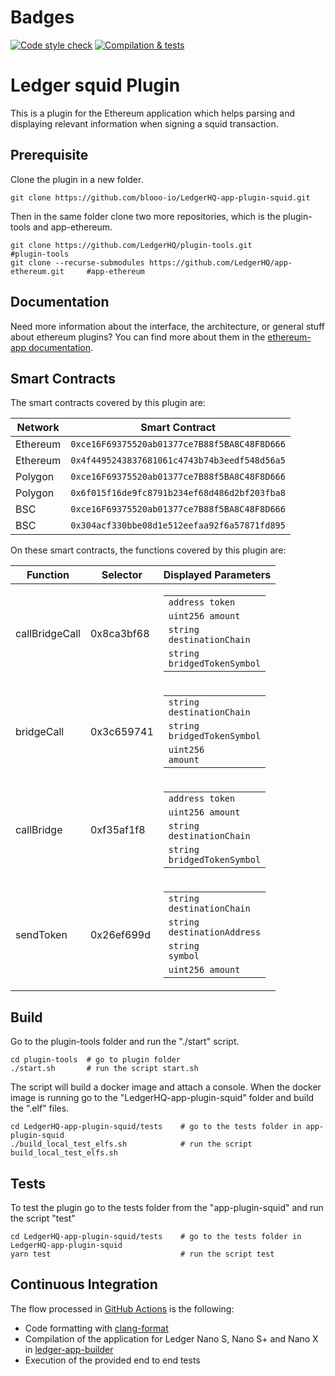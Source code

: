 # Badges
[![Code style check](https://github.com/blooo-io/LedgerHQ-app-plugin-squid/actions/workflows/lint-workflow.yml/badge.svg?branch=main)](https://github.com/blooo-io/LedgerHQ-app-plugin-squid/actions/workflows/lint-workflow.yml)
[![Compilation & tests](https://github.com/blooo-io/LedgerHQ-app-plugin-squid/actions/workflows/ci-workflow.yml/badge.svg?branch=main)](https://github.com/blooo-io/LedgerHQ-app-plugin-squid/actions/workflows/ci-workflow.yml)

# Ledger squid Plugin

This is a plugin for the Ethereum application which helps parsing and displaying relevant information when signing a squid transaction.

## Prerequisite

Clone the plugin in a new folder.

```shell
git clone https://github.com/blooo-io/LedgerHQ-app-plugin-squid.git
```

Then in the same folder clone two more repositories, which is the plugin-tools and app-ethereum.

```shell
git clone https://github.com/LedgerHQ/plugin-tools.git                          #plugin-tools
git clone --recurse-submodules https://github.com/LedgerHQ/app-ethereum.git     #app-ethereum
```
## Documentation

Need more information about the interface, the architecture, or general stuff about ethereum plugins? You can find more about them in the [ethereum-app documentation](https://github.com/LedgerHQ/app-ethereum/blob/master/doc/ethapp_plugins.asc).

## Smart Contracts

The smart contracts covered by this plugin are:

| Network   | Smart Contract |
| ---       | ---            |
| Ethereum  | `0xce16F69375520ab01377ce7B88f5BA8C48F8D666`|
| Ethereum  | `0x4f4495243837681061c4743b74b3eedf548d56a5`|
| Polygon   | `0xce16F69375520ab01377ce7B88f5BA8C48F8D666`|
| Polygon   | `0x6f015f16de9fc8791b234ef68d486d2bf203fba8`|
| BSC       | `0xce16F69375520ab01377ce7B88f5BA8C48F8D666`|
| BSC       | `0x304acf330bbe08d1e512eefaa92f6a57871fd895`|


On these smart contracts, the functions covered by this plugin are:

|    Function   | Selector  | Displayed Parameters |
| ---           | ---       | --- |
|callBridgeCall | 0x8ca3bf68| <table>  <tbody>  <tr> <td><code>address token</code></td></tr> <tr><td><code>uint256 amount</code></td></tr> <tr><td><code>string destinationChain</code></td></tr> <tr><td><code>string bridgedTokenSymbol</code></td></tr> </tbody> </table> |
|bridgeCall     | 0x3c659741| <table>  <tbody>  <tr><td><code>string destinationChain</code></td></tr> <tr><td><code>string bridgedTokenSymbol</code></td></tr> <tr><td><code>uint256 amount</code></td></tr> </tbody> </table>|
|callBridge     | 0xf35af1f8| <table>  <tbody>  <tr> <td><code>address token</code></td></tr> <tr><td><code>uint256 amount</code></td></tr> <tr><td><code>string destinationChain</code></td></tr> <tr><td><code>string bridgedTokenSymbol</code></td></tr> </tbody> </table> |
|sendToken     | 0x26ef699d| <table>  <tbody>  <tr> <td><code>string destinationChain</code></td></tr> <tr><td><code>string destinationAddress</code></td></tr> <tr><td><code>string symbol</code></td></tr> <tr><td><code>uint256 amount</code></td></tr> </tbody> </table> |

## Build

Go to the plugin-tools folder and run the "./start" script.
```shell
cd plugin-tools  # go to plugin folder
./start.sh       # run the script start.sh
```
The script will build a docker image and attach a console.
When the docker image is running go to the "LedgerHQ-app-plugin-squid" folder and build the ".elf" files.
```shell
cd LedgerHQ-app-plugin-squid/tests    # go to the tests folder in app-plugin-squid
./build_local_test_elfs.sh            # run the script build_local_test_elfs.sh
```

## Tests

To test the plugin go to the tests folder from the "app-plugin-squid" and run the script "test"
```shell
cd LedgerHQ-app-plugin-squid/tests    # go to the tests folder in LedgerHQ-app-plugin-squid
yarn test                             # run the script test
```
## Continuous Integration


The flow processed in [GitHub Actions](https://github.com/features/actions) is the following:

- Code formatting with [clang-format](http://clang.llvm.org/docs/ClangFormat.html)
- Compilation of the application for Ledger Nano S, Nano S+ and Nano X in [ledger-app-builder](https://github.com/LedgerHQ/ledger-app-builder)
- Execution of the provided end to end tests